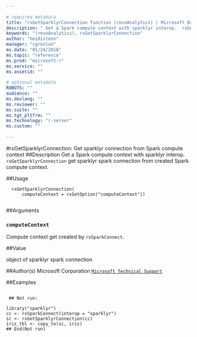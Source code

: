 ```yaml
--- 
 
# required metadata 
title: "rxGetSparklyrConnection function (revoAnalytics) | Microsoft Docs" 
description: " Get a Spark compute context with sparklyr interop.  rxGetSparklyrConnection get sparklyr spark connection from created Spark compute context. " 
keywords: "(revoAnalytics), rxGetSparklyrConnection" 
author: "heidisteen" 
manager: "cgronlun" 
ms.date: "01/24/2018" 
ms.topic: "reference" 
ms.prod: "microsoft-r" 
ms.service: "" 
ms.assetid: "" 
 
# optional metadata 
ROBOTS: "" 
audience: "" 
ms.devlang: "" 
ms.reviewer: "" 
ms.suite: "" 
ms.tgt_pltfrm: "" 
ms.technology: "r-server" 
ms.custom: "" 
 
--- 
```

 
 
 #rxGetSparklyrConnection: Get sparklyr connection from Spark compute context 
 ##Description
  Get a Spark compute context with sparklyr interop.
 `rxGetSparklyrConnection` get sparklyr spark connection from created Spark compute context.
 
 
 ##Usage

```   
  rxGetSparklyrConnection(
      computeContext = rxGetOption("computeContext"))
 
```
 
 
 ##Arguments

   
    
 ### `computeContext`
 Compute context get created by `rxSparkConnect`. 
  
 
 
 
 ##Value
 
object of sparklyr spark connection
 
 
 ##Author(s)
 Microsoft Corporation [`Microsoft Technical Support`](https://go.microsoft.com/fwlink/?LinkID=698556&clcid=0x409)
 
 
 
 ##Examples

 ```
   
  ## Not run:
 
library("sparklyr")
cc <- rxSparkConnect(interop = "sparklyr")
sc <- rxGetSparklyrConnection(cc)
iris_tbl <- copy_to(sc, iris)
 ## End(Not run) 
  
 
```
 
